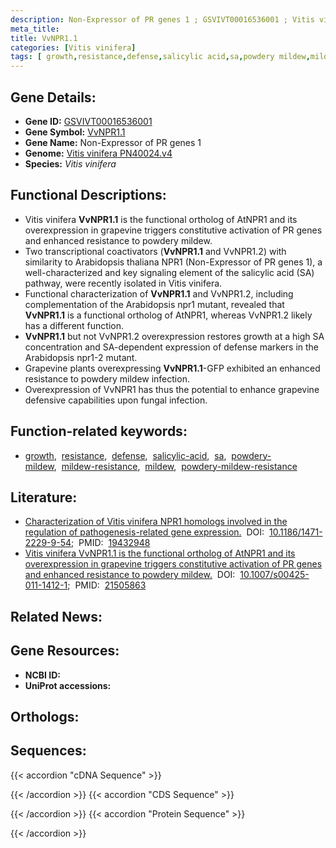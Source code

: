 ```yaml
---
description: Non-Expressor of PR genes 1 ; GSVIVT00016536001 ; Vitis vinifera
meta_title:
title: VvNPR1.1
categories: [Vitis vinifera]
tags: [ growth,resistance,defense,salicylic acid,sa,powdery mildew,mildew resistance,mildew,powdery mildew resistance ]
---
```


## Gene Details:
- **Gene ID:** [GSVIVT00016536001]()
- **Gene Symbol:** <u>VvNPR1.1</u>
- **Gene Name:** Non-Expressor of PR genes 1
- **Genome:** [Vitis vinifera PN40024.v4](https://ensembl.gramene.org/Vitis_vinifera/Info/Index)
- **Species:** *Vitis vinifera*

## Functional Descriptions:
   - Vitis vinifera **VvNPR1.1** is the functional ortholog of AtNPR1 and its overexpression in grapevine triggers constitutive activation of PR genes and enhanced resistance to powdery mildew.
   - Two transcriptional coactivators (**VvNPR1.1** and VvNPR1.2) with similarity to Arabidopsis thaliana NPR1 (Non-Expressor of PR genes 1), a well-characterized and key signaling element of the salicylic acid (SA) pathway, were recently isolated in Vitis vinifera.
   - Functional characterization of **VvNPR1.1** and VvNPR1.2, including complementation of the Arabidopsis npr1 mutant, revealed that **VvNPR1.1** is a functional ortholog of AtNPR1, whereas VvNPR1.2 likely has a different function.
   - **VvNPR1.1** but not VvNPR1.2 overexpression restores growth at a high SA concentration and SA-dependent expression of defense markers in the Arabidopsis npr1-2 mutant.
   - Grapevine plants overexpressing **VvNPR1.1**-GFP exhibited an enhanced resistance to powdery mildew infection.
   - Overexpression of VvNPR1 has thus the potential to enhance grapevine defensive capabilities upon fungal infection.

## Function-related keywords:
   - [growth](/tags/growth/),&nbsp;&nbsp;[resistance](/tags/resistance/),&nbsp;&nbsp;[defense](/tags/defense/),&nbsp;&nbsp;[salicylic-acid](/tags/salicylic-acid/),&nbsp;&nbsp;[sa](/tags/sa/),&nbsp;&nbsp;[powdery-mildew](/tags/powdery-mildew/),&nbsp;&nbsp;[mildew-resistance](/tags/mildew-resistance/),&nbsp;&nbsp;[mildew](/tags/mildew/),&nbsp;&nbsp;[powdery-mildew-resistance](/tags/powdery-mildew-resistance/)

## Literature:
   - [Characterization of Vitis vinifera NPR1 homologs involved in the regulation of pathogenesis-related gene expression.](https://www.doi.org/10.1186/1471-2229-9-54)&nbsp;&nbsp;DOI:&nbsp;&nbsp;[10.1186/1471-2229-9-54](https://www.doi.org/10.1186/1471-2229-9-54);&nbsp;&nbsp;PMID:&nbsp;&nbsp;[19432948](https://pubmed.ncbi.nlm.nih.gov/19432948/)
   - [Vitis vinifera VvNPR1.1 is the functional ortholog of AtNPR1 and its overexpression in grapevine triggers constitutive activation of PR genes and enhanced resistance to powdery mildew.](https://www.doi.org/10.1007/s00425-011-1412-1)&nbsp;&nbsp;DOI:&nbsp;&nbsp;[10.1007/s00425-011-1412-1](https://www.doi.org/10.1007/s00425-011-1412-1);&nbsp;&nbsp;PMID:&nbsp;&nbsp;[21505863](https://pubmed.ncbi.nlm.nih.gov/21505863/)

## Related News:

## Gene Resources:
- **NCBI ID:**  [](https://www.ncbi.nlm.nih.gov/search/all/?term=)
- **UniProt accessions:**  [](https://www.uniprot.org/uniprotkb//entry)

## Orthologs:

## Sequences:
{{< accordion "cDNA Sequence" >}}

{{< /accordion >}}
{{< accordion "CDS Sequence" >}}

{{< /accordion >}}
{{< accordion "Protein Sequence" >}}

{{< /accordion >}}
